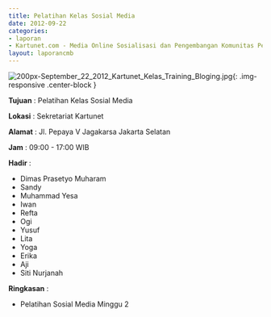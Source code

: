 ```yaml
---
title: Pelatihan Kelas Sosial Media
date: 2012-09-22
categories:
- laporan
- Kartunet.com - Media Online Sosialisasi dan Pengembangan Komunitas Pemuda dengan Disabilitas
layout: laporancmb
---
```



![200px-September_22_2012_Kartunet_Kelas_Training_Bloging.jpg](/uploads/200px-September_22_2012_Kartunet_Kelas_Training_Bloging.jpg){: .img-responsive .center-block }


**Tujuan** : Pelatihan Kelas Sosial Media

**Lokasi** : Sekretariat Kartunet

**Alamat** : Jl. Pepaya V Jagakarsa Jakarta Selatan

**Jam** : 09:00 - 17:00 WIB

**Hadir** : 
* Dimas Prasetyo Muharam
* Sandy
* Muhammad Yesa
* Iwan
* Refta
* Ogi
* Yusuf
* Lita
* Yoga
* Erika
* Aji
* Siti Nurjanah

**Ringkasan** : 
* Pelatihan Sosial Media Minggu 2
